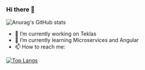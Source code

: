 ### Hi there 👋

![Anurag's GitHub stats](https://github-readme-stats.vercel.app/api?username=Atmaca25&show_icons=true&theme=swift)

- 🔭 I’m currently working on Teklas
- 🌱 I’m currently learning Microservices and Angular
- 📫 How to reach me: 


[![Top Langs](https://github-readme-stats.vercel.app/api/top-langs/?username=Atmaca25)](https://github.com/anuraghazra/github-readme-stats)



<!--
**Atmaca25/Atmaca25** is a ✨ _special_ ✨ repository because its `README.md` (this file) appears on your GitHub profile.

[![Anurag's GitHub stats](https://github-readme-stats.vercel.app/api?username=Atmaca25)](https://github.com/anuraghazra/github-readme-stats)

Here are some ideas to get you started:

- 🔭 I’m currently working on ...
- 🌱 I’m currently learning ...
- 👯 I’m looking to collaborate on ...
- 🤔 I’m looking for help with ...
- 💬 Ask me about ...
- 📫 How to reach me: ...
- 😄 Pronouns: ...
- ⚡ Fun fact: ...
-->

